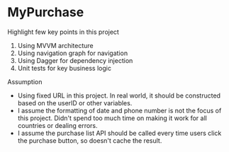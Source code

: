 # MyPurchase

Highlight few key points in this project
1. Using MVVM architecture
2. Using navigation graph for navigation
3. Using Dagger for dependency injection
4. Unit tests for key business logic

Assumption
* Using fixed URL in this project. In real world, it should be constructed based on the userID or other variables.
* I assume the formatting of date and phone number is not the focus of this project. Didn't spend too much time on making it work for all countries or dealing errors.
* I assume the purchase list API should be called every time users click the purchase button, so doesn't cache the result.
